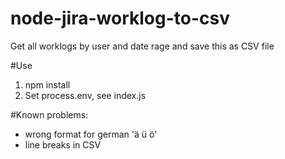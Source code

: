 # node-jira-worklog-to-csv
Get all worklogs by user and date rage and save this as CSV file

#Use

1. npm install
2. Set process.env, see index.js

#Known problems:
* wrong format for german 'ä ü ö'
* line breaks in CSV
